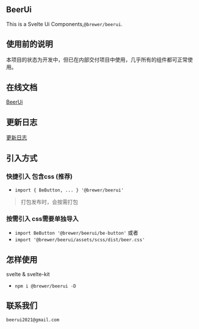 ## BeerUi
This is a Svelte Ui Components,`@brewer/beerui`.

## 使用前的说明
本项目的状态为开发中，但已在内部交付项目中使用，几乎所有的组件都可正常使用。

## 在线文档
[BeerUi](https://beer-ui.vercel.app/)

## 更新日志
[更新日志](./CHANGELOG.md)

## 引入方式

### 快捷引入 包含css (推荐)
- `import { BeButton, ... } '@brewer/beerui'`
> 打包发布时，会按需打包

### 按需引入 css需要单独导入
- `import BeButton '@brewer/beerui/be-button'` 或者
- `import '@brewer/beerui/assets/scss/dist/beer.css'`


## 怎样使用
svelte & svelte-kit

- `npm i @brewer/beerui -D`

## 联系我们
`beerui2021@gmail.com`


